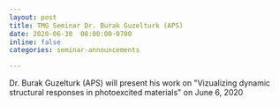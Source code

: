 ```yaml
---
layout: post
title: TMG Seminar Dr. Burak Guzelturk (APS)
date: 2020-06-30  08:00:00-0700
inline: false
categories: seminar-announcements

---
```


Dr. Burak Guzelturk (APS) will present his work on "Vizualizing dynamic structural responses in photoexcited materials" on June 6, 2020

